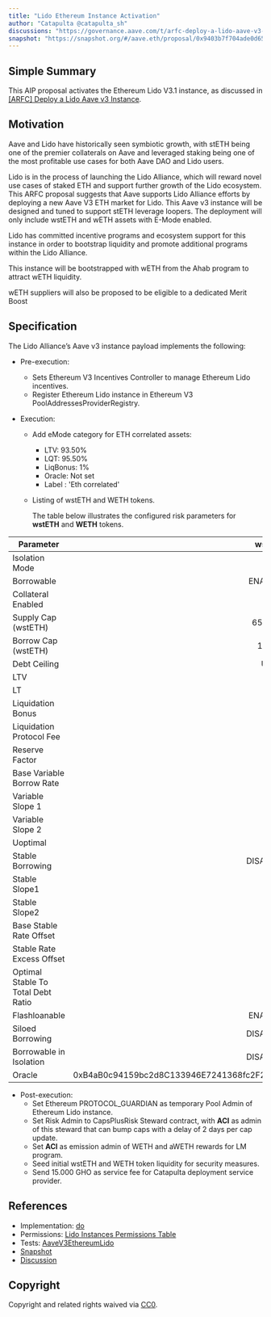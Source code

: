 ```yaml
---
title: "Lido Ethereum Instance Activation"
author: "Catapulta @catapulta_sh"
discussions: "https://governance.aave.com/t/arfc-deploy-a-lido-aave-v3-instance/18047"
snapshot: "https://snapshot.org/#/aave.eth/proposal/0x9403b7f704ade0d6510591e4846fd85c84b19d134c0814511af914751ecfad5d"
---
```


## Simple Summary

This AIP proposal activates the Ethereum Lido V3.1 instance, as discussed in [[ARFC] Deploy a Lido Aave v3 Instance](https://governance.aave.com/t/arfc-deploy-a-lido-aave-v3-instance/18047).

## Motivation

Aave and Lido have historically seen symbiotic growth, with stETH being one of the premier collaterals on Aave and leveraged staking being one of the most profitable use cases for both Aave DAO and Lido users.

Lido is in the process of launching the Lido Alliance, which will reward novel use cases of staked ETH and support further growth of the Lido ecosystem. This ARFC proposal suggests that Aave supports Lido Alliance efforts by deploying a new Aave V3 ETH market for Lido. This Aave v3 instance will be designed and tuned to support stETH leverage loopers. The deployment will only include wstETH and wETH assets with E-Mode enabled.

Lido has committed incentive programs and ecosystem support for this instance in order to bootstrap liquidity and promote additional programs within the Lido Alliance.

This instance will be bootstrapped with wETH from the Ahab program to attract wETH liquidity.

wETH suppliers will also be proposed to be eligible to a dedicated Merit Boost

## Specification

The Lido Alliance’s Aave v3 instance payload implements the following:

- Pre-execution:
  - Sets Ethereum V3 Incentives Controller to manage Ethereum Lido incentives.
  - Register Ethereum Lido instance in Ethereum V3 PoolAddressesProviderRegistry.
- Execution:

  - Add eMode category for ETH correlated assets:
    - LTV: 93.50%
    - LQT: 95.50%
    - LiqBonus: 1%
    - Oracle: Not set
    - Label : 'Eth correlated'
  - Listing of wstETH and WETH tokens.

    The table below illustrates the configured risk parameters for **wstETH** and **WETH** tokens.

| Parameter                          |                                     wstETH |                                       WETH |
| ---------------------------------- | -----------------------------------------: | -----------------------------------------: |
| Isolation Mode                     |                                      false |                                      false |
| Borrowable                         |                                    ENABLED |                                    ENABLED |
| Collateral Enabled                 |                                       true |                                       true |
| Supply Cap (wstETH)                |                                    650,000 |                                    900,000 |
| Borrow Cap (wstETH)                |                                     12,000 |                                    810,000 |
| Debt Ceiling                       |                                      USD 0 |                                      USD 0 |
| LTV                                |                                       80 % |                                       82 % |
| LT                                 |                                       81 % |                                       83 % |
| Liquidation Bonus                  |                                        6 % |                                        5 % |
| Liquidation Protocol Fee           |                                       10 % |                                       10 % |
| Reserve Factor                     |                                        5 % |                                       10 % |
| Base Variable Borrow Rate          |                                        0 % |                                        0 % |
| Variable Slope 1                   |                                      3.5 % |                                      2.5 % |
| Variable Slope 2                   |                                       85 % |                                       85 % |
| Uoptimal                           |                                       45 % |                                       90 % |
| Stable Borrowing                   |                                   DISABLED |                                   DISABLED |
| Stable Slope1                      |                                        0 % |                                        0 % |
| Stable Slope2                      |                                        0 % |                                        0 % |
| Base Stable Rate Offset            |                                        0 % |                                        0 % |
| Stable Rate Excess Offset          |                                        0 % |                                        0 % |
| Optimal Stable To Total Debt Ratio |                                        0 % |                                        0 % |
| Flashloanable                      |                                    ENABLED |                                    ENABLED |
| Siloed Borrowing                   |                                   DISABLED |                                   DISABLED |
| Borrowable in Isolation            |                                   DISABLED |                                   DISABLED |
| Oracle                             | 0xB4aB0c94159bc2d8C133946E7241368fc2F2a010 | 0x5f4eC3Df9cbd43714FE2740f5E3616155c5b8419 |

- Post-execution:
  - Set Ethereum PROTOCOL_GUARDIAN as temporary Pool Admin of Ethereum Lido instance.
  - Set Risk Admin to CapsPlusRisk Steward contract, with **ACI** as admin of this steward that can bump caps with a delay of 2 days per cap update.
  - Set **ACI** as emission admin of WETH and aWETH rewards for LM program.
  - Seed initial wstETH and WETH token liquidity for security measures.
  - Send 15.000 GHO as service fee for Catapulta deployment service provider.

## References

- Implementation: [do](https://github.com/bgd-labs/aave-proposals-v3/blob/main/src/20240720_AaveV3EthereumLido_LidoEthereumInstanceActivation/AaveV3EthereumLido_LidoEthereumInstanceActivation_20240720.sol)
- Permissions: [Lido Instances Permissions Table](https://github.com/bgd-labs/aave-permissions-book/blob/23b6085a2c5b9342f0c72d205808e10655489c3c/out/MAINNET-LIDO.md)
- Tests: [AaveV3EthereumLido](https://github.com/bgd-labs/aave-proposals-v3/blob/main/src/20240720_AaveV3EthereumLido_LidoEthereumInstanceActivation/AaveV3EthereumLido_LidoEthereumInstanceActivation_20240720.t.sol)
- [Snapshot](https://snapshot.org/#/aave.eth/proposal/0x9403b7f704ade0d6510591e4846fd85c84b19d134c0814511af914751ecfad5d)
- [Discussion](https://governance.aave.com/t/arfc-deploy-a-lido-aave-v3-instance/18047)

## Copyright

Copyright and related rights waived via [CC0](https://creativecommons.org/publicdomain/zero/1.0/).
